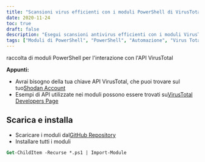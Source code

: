 ```yaml
---
title: "Scansioni virus efficienti con i moduli PowerShell di VirusTotal"
date: 2020-11-24
toc: true
draft: false
description: "Esegui scansioni antivirus efficienti con i moduli VirusTotal PowerShell automatizzando l'interazione con l'API VirusTotal e semplificando il tuo flusso di lavoro di sicurezza."
tags: ["Moduli di PowerShell", "PowerShell", "Automazione", "Virus Total", "Scansioni antivirus", "Scansioni del dominio", "Chiave dell'API", "API Virus Total", "Pagina degli sviluppatori di VirusTotal", "Amministrazione di sistema", "Flusso di lavoro sulla sicurezza", "Scansioni antivirus efficienti", "Scarica e installa", "Repository GitHub", "Esempi di utilizzo dell'API"]
---
```

 raccolta di moduli PowerShell per l'interazione con l'API VirusTotal

**Appunti:**
- Avrai bisogno della tua chiave API VirusTotal, che puoi trovare sul tuo[Shodan Account](https://www.virustotal.com/gui/)
- Esempi di API utilizzate nei moduli possono essere trovati su[VirusTotal Developers Page](https://developers.virustotal.com/reference#getting-started)

## Scarica e installa
- Scaricare i moduli dal[GitHub Repository](https://github.com/simeononsecurity/VirusTotal-PS)
- Installare tutti i moduli
```ps
Get-ChildItem -Recurse *.ps1 | Import-Module
```